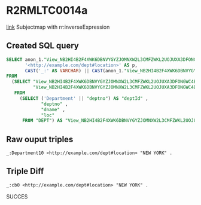 # R2RMLTC0014a
[link](https://www.w3.org/TR/rdb2rdf-test-cases/#R2RMLTC0014a)
Subjectmap with rr:inverseExpression

## Created SQL query
```sql
SELECT anon_1."View_NB2HI4B2F4XWK6DBNVYGYZJOMNXW2L3CMFZWKL2UOJUXA3DFONGWC4BR"."loc" AS o,
       '<http://example.com/dept#location>' AS p,
       CAST('_:' AS VARCHAR) || CAST(anon_1."View_NB2HI4B2F4XWK6DBNVYGYZJOMNXW2L3CMFZWKL2UOJUXA3DFONGWC4BR"."deptId" AS VARCHAR) AS s
FROM
  (SELECT "View_NB2HI4B2F4XWK6DBNVYGYZJOMNXW2L3CMFZWKL2UOJUXA3DFONGWC4BR"."loc",
          "View_NB2HI4B2F4XWK6DBNVYGYZJOMNXW2L3CMFZWKL2UOJUXA3DFONGWC4BR"."deptId"
   FROM
     (SELECT ('Department' || "deptno") AS "deptId" ,
             "deptno" ,
             "dname" ,
             "loc"
      FROM "DEPT") AS "View_NB2HI4B2F4XWK6DBNVYGYZJOMNXW2L3CMFZWKL2UOJUXA3DFONGWC4BR") AS anon_1
```

## Raw ouput triples
```
_:Department10 <http://example.com/dept#location> "NEW YORK" .
```

## Triple Diff
```diff
_:cb0 <http://example.com/dept#location> "NEW YORK" .
```

SUCCES